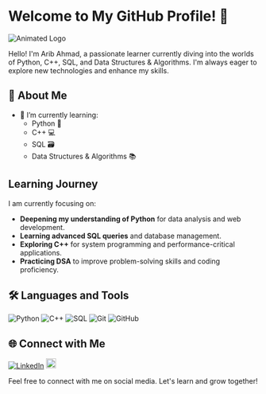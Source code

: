 # Welcome to My GitHub Profile! 👋

![Animated Logo](https://example.com/animated-logo.gif)

Hello! I'm Arib Ahmad, a passionate learner currently diving into the worlds of Python, C++, SQL, and Data Structures & Algorithms. I'm always eager to explore new technologies and enhance my skills. 

## 🚀 About Me

- 🌱 I’m currently learning:
  - Python 🐍
  - C++ 💻
  - SQL 🗃️
  - Data Structures & Algorithms 📚


## Learning Journey

I am currently focusing on:

- **Deepening my understanding of Python** for data analysis and web development.
- **Learning advanced SQL queries** and database management.
- **Exploring C++** for system programming and performance-critical applications.
- **Practicing DSA** to improve problem-solving skills and coding proficiency.


## 🛠️ Languages and Tools

![Python](https://img.shields.io/badge/-Python-000?&logo=Python)
![C++](https://img.shields.io/badge/-C++-00599C?&logo=C++)
![SQL](https://img.shields.io/badge/-SQL-000?&logo=MySQL)
![Git](https://img.shields.io/badge/-Git-F05032?&logo=git)
![GitHub](https://img.shields.io/badge/-GitHub-181717?&logo=github)



## 🌐 Connect with Me

[![LinkedIn](https://img.shields.io/badge/-LinkedIn-0077B5?&logo=linkedin&logoColor=white)](https://www.linkedin.com/in/arib-ahmad-81baab290/)
<a href="mailto:arib.ahmad01@gmail.com">
  <img src="https://upload.wikimedia.org/wikipedia/commons/4/4e/Gmail_Icon.png" width="20" />
</a>


Feel free to connect with me on social media. Let's learn and grow together!

